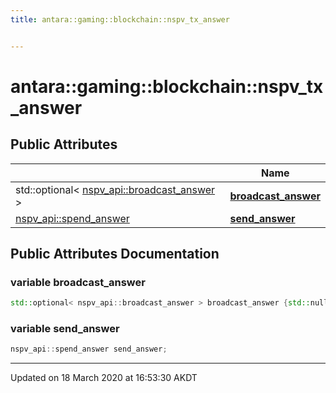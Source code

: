 ```yaml
---
title: antara::gaming::blockchain::nspv_tx_answer


---
```


# antara::gaming::blockchain::nspv_tx_answer

















## Public Attributes

|                | Name           |
| -------------- | -------------- |
| std::optional< [nspv_api::broadcast_answer](Classes/structantara_1_1gaming_1_1blockchain_1_1nspv__api_1_1broadcast__answer.md) > | **[broadcast_answer](Classes/structantara_1_1gaming_1_1blockchain_1_1nspv__tx__answer.md#variable-broadcast_answer)**  |
| [nspv_api::spend_answer](Classes/structantara_1_1gaming_1_1blockchain_1_1nspv__api_1_1spend__answer.md) | **[send_answer](Classes/structantara_1_1gaming_1_1blockchain_1_1nspv__tx__answer.md#variable-send_answer)**  |












## Public Attributes Documentation

### variable broadcast_answer

```cpp
std::optional< nspv_api::broadcast_answer > broadcast_answer {std::nullopt};
```




























### variable send_answer

```cpp
nspv_api::spend_answer send_answer;
```
































-------------------------------

Updated on 18 March 2020 at 16:53:30 AKDT


